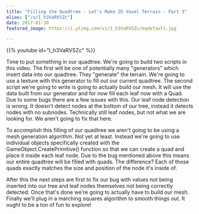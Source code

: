 ```yaml
---
title: "Filling the Quadtree - Let's Make 2D Voxel Terrain - Part 3"
alias: ["/v/I_h3VaRVSZc"]
date: 2017-01-30
featured_image: https://i.ytimg.com/vi/I_h3VaRVSZc/mqdefault.jpg

---
```


{{% youtube id="I_h3VaRVSZc" %}}

Time to put something in our quadtree. We're going to build two scripts in this video. The first will be one of potentially many "generators" which insert data into our quadtree. They "generate" the terrain. We're going to use a texture with this generator to fill out our current quadtree. The second script we're going to write is going to actually build our mesh. It will use the data built from our generator and for now fill each leaf now with a Quad. Due to some bugs there are a few issues with this. Our leaf node detection is wrong. It doesn't detect nodes at the bottom of our tree, instead it detects nodes with no subnodes. Technically still leaf nodes, but not what we are looking for. We aren't going to fix that here.

To accomplish this filling of our quadtree we aren't going to be using a mesh generation algorithm. Not yet at least. Instead we're going to use individual objects specifically created with the GameObject.CreatePrimitive() function so that we can create a quad and place it inside each leaf node. Due to the bug mentioned above this means our entire quadtree will be filled with quads. The difference? Each of those quads exactly matches the size and position of the node it's inside of.

After this the next steps are first to fix our bug with values not being inserted into our tree and leaf nodes themselves not being correctly detected. Once that's done we're going to actually have to build our mesh. Finally we'll plug in a marching squares algorithm to smooth things out. It ought to be a ton of fun to explore!